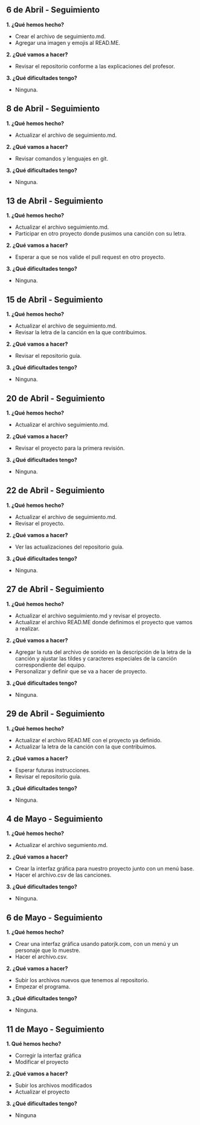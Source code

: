## 6 de Abril - Seguimiento

**1. ¿Qué hemos hecho?**

- Crear el archivo de seguimiento.md.
- Agregar una imagen y emojis al READ.ME.

**2. ¿Qué vamos a hacer?**

- Revisar el repositorio conforme a las explicaciones del profesor.

**3. ¿Qué dificultades tengo?**

- Ninguna.

## 8 de Abril - Seguimiento

**1. ¿Qué hemos hecho?**

- Actualizar el archivo de seguimiento.md.

**2. ¿Qué vamos a hacer?**

- Revisar comandos y lenguajes en git.

**3. ¿Qué dificultades tengo?**

- Ninguna.

## 13 de Abril - Seguimiento

**1. ¿Qué hemos hecho?**

- Actualizar el archivo seguimiento.md.
- Participar en otro proyecto donde pusimos una canción con su letra.

**2. ¿Qué vamos a hacer?**

- Esperar a que se nos valide el pull request en otro proyecto.

**3. ¿Qué dificultades tengo?**

- Ninguna.

## 15 de Abril - Seguimiento

**1. ¿Qué hemos hecho?**

- Actualizar el archivo de seguimiento.md.
- Revisar la letra de la canción en la que contribuimos.

**2. ¿Qué vamos a hacer?**

- Revisar el repositorio guía.

**3. ¿Qué dificultades tengo?**

- Ninguna.

## 20 de Abril - Seguimiento

**1. ¿Qué hemos hecho?**

- Actualizar el archivo seguimiento.md.

**2. ¿Qué vamos a hacer?**

- Revisar el proyecto para la primera revisión.

**3. ¿Qué dificultades tengo?**

- Ninguna.

## 22 de Abril - Seguimiento

**1. ¿Qué hemos hecho?**

- Actualizar el archivo de seguimiento.md.
- Revisar el proyecto.

**2. ¿Qué vamos a hacer?**

- Ver las actualizaciones del repositorio guía.

**3. ¿Qué dificultades tengo?**

- Ninguna.

## 27 de Abril - Seguimiento

**1. ¿Qué hemos hecho?**

- Actualizar el archivo seguimiento.md y revisar el proyecto.
- Actualizar el archivo READ.ME donde definimos el proyecto que vamos a realizar.

**2. ¿Qué vamos a hacer?**

- Agregar la ruta del archivo de sonido en la descripción de la letra de la canción y ajustar las tildes y caracteres especiales de la canción correspondiente del equipo.
- Personalizar y definir que se va a hacer de proyecto.

**3. ¿Qué dificultades tengo?**

- Ninguna.

## 29 de Abril - Seguimiento

**1. ¿Qué hemos hecho?**

- Actualizar el archivo READ.ME con el proyecto ya definido.
- Actualizar la letra de la canción con la que contribuimos.

**2. ¿Qué vamos a hacer?**

- Esperar futuras instrucciones.
- Revisar el repositorio guía.

**3. ¿Qué dificultades tengo?**

- Ninguna.

## 4 de Mayo - Seguimiento

**1. ¿Qué hemos hecho?**

- Actualizar el archivo segumiento.md.

**2. ¿Qué vamos a hacer?**

- Crear la interfaz gráfica para nuestro proyecto junto con un menú base.
- Hacer el archivo.csv de las canciones.

**3. ¿Qué dificultades tengo?**

- Ninguna.

## 6 de Mayo - Seguimiento

**1. ¿Qué hemos hecho?**

- Crear una interfaz gráfica usando patorjk.com, con un menú y un personaje que lo muestre.
- Hacer el archivo.csv.

**2. ¿Qué vamos a hacer?**

- Subir los archivos nuevos que tenemos al repositorio.
- Empezar el programa.

**3. ¿Qué dificultades tengo?**

- Ninguna.

## 11 de Mayo - Seguimiento

**1. Qué hemos hecho?**

- Corregir la interfaz gráfica
- Modificar el proyecto

**2. ¿Qué vamos a hacer?**

- Subir los archivos modificados
- Actualizar el proyecto

**3. ¿Qué dificultades tengo?**

- Ninguna
